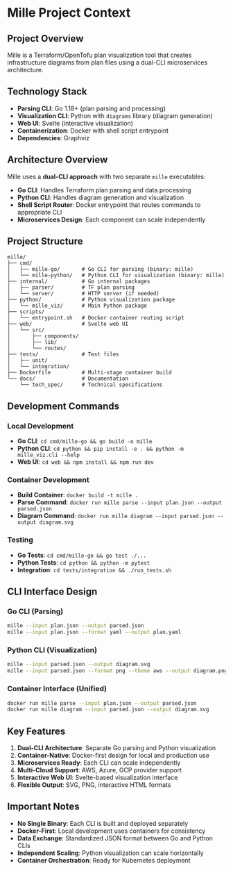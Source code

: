 # Mille Project Context

## Project Overview
Mille is a Terraform/OpenTofu plan visualization tool that creates infrastructure diagrams from plan files using a dual-CLI microservices architecture.

## Technology Stack
- **Parsing CLI**: Go 1.18+ (plan parsing and processing)
- **Visualization CLI**: Python with `diagrams` library (diagram generation)
- **Web UI**: Svelte (interactive visualization)
- **Containerization**: Docker with shell script entrypoint
- **Dependencies**: Graphviz

## Architecture Overview
Mille uses a **dual-CLI approach** with two separate `mille` executables:
- **Go CLI**: Handles Terraform plan parsing and data processing
- **Python CLI**: Handles diagram generation and visualization
- **Shell Script Router**: Docker entrypoint that routes commands to appropriate CLI
- **Microservices Design**: Each component can scale independently

## Project Structure
```
mille/
├── cmd/
│   ├── mille-go/       # Go CLI for parsing (binary: mille)
│   └── mille-python/   # Python CLI for visualization (binary: mille)
├── internal/           # Go internal packages
│   ├── parser/         # TF plan parsing
│   └── server/         # HTTP server (if needed)
├── python/             # Python visualization package
│   └── mille_viz/      # Main Python package
├── scripts/
│   └── entrypoint.sh   # Docker container routing script
├── web/                # Svelte web UI
│   └── src/
│       ├── components/
│       ├── lib/
│       └── routes/
├── tests/              # Test files
│   ├── unit/
│   └── integration/
├── Dockerfile          # Multi-stage container build
└── docs/               # Documentation
    └── tech_spec/      # Technical specifications
```

## Development Commands

### Local Development
- **Go CLI**: `cd cmd/mille-go && go build -o mille`
- **Python CLI**: `cd python && pip install -e . && python -m mille_viz.cli --help`
- **Web UI**: `cd web && npm install && npm run dev`

### Container Development
- **Build Container**: `docker build -t mille .`
- **Parse Command**: `docker run mille parse --input plan.json --output parsed.json`
- **Diagram Command**: `docker run mille diagram --input parsed.json --output diagram.svg`

### Testing
- **Go Tests**: `cd cmd/mille-go && go test ./...`
- **Python Tests**: `cd python && python -m pytest`
- **Integration**: `cd tests/integration && ./run_tests.sh`

## CLI Interface Design

### Go CLI (Parsing)
```bash
mille --input plan.json --output parsed.json
mille --input plan.json --format yaml --output plan.yaml
```

### Python CLI (Visualization)
```bash
mille --input parsed.json --output diagram.svg
mille --input parsed.json --format png --theme aws --output diagram.png
```

### Container Interface (Unified)
```bash
docker run mille parse --input plan.json --output parsed.json
docker run mille diagram --input parsed.json --output diagram.svg
```

## Key Features
1. **Dual-CLI Architecture**: Separate Go parsing and Python visualization
2. **Container-Native**: Docker-first design for local and production use
3. **Microservices Ready**: Each CLI can scale independently
4. **Multi-Cloud Support**: AWS, Azure, GCP provider support
5. **Interactive Web UI**: Svelte-based visualization interface
6. **Flexible Output**: SVG, PNG, interactive HTML formats

## Important Notes
- **No Single Binary**: Each CLI is built and deployed separately
- **Docker-First**: Local development uses containers for consistency
- **Data Exchange**: Standardized JSON format between Go and Python CLIs
- **Independent Scaling**: Python visualization can scale horizontally
- **Container Orchestration**: Ready for Kubernetes deployment